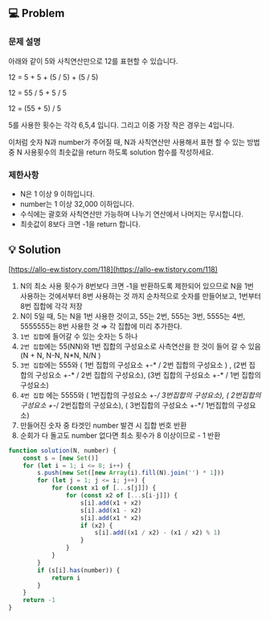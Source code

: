 ## 💻 Problem

### **문제 설명**

아래와 같이 5와 사칙연산만으로 12를 표현할 수 있습니다.

12 = 5 + 5 + (5 / 5) + (5 / 5)

12 = 55 / 5 + 5 / 5

12 = (55 + 5) / 5

5를 사용한 횟수는 각각 6,5,4 입니다. 그리고 이중 가장 작은 경우는 4입니다.

이처럼 숫자 N과 number가 주어질 때, N과 사칙연산만 사용해서 표현 할 수 있는 방법 중 N 사용횟수의 최솟값을 return 하도록 solution 함수를 작성하세요.

### 제한사항

- N은 1 이상 9 이하입니다.
- number는 1 이상 32,000 이하입니다.
- 수식에는 괄호와 사칙연산만 가능하며 나누기 연산에서 나머지는 무시합니다.
- 최솟값이 8보다 크면 -1을 return 합니다.

## 💡 Solution

[https://allo-ew.tistory.com/118](https://allo-ew.tistory.com/118)

1. N의 최소 사용 횟수가 8번보다 크면 -1을 반환하도록 제한되어 있으므로 N을 1번 사용하는 것에서부터 8번 사용하는 것 까지 순차적으로 숫자를 만들어보고, 1번부터 8번 집합에 각각 저장
2. N이 5일 때, 5는 N을 1번 사용한 것이고, 55는 2번, 555는 3번, 5555는 4번, 5555555는 8번 사용한 것
⇒ 각 집합에 미리 추가한다.
3. `1번 집합`에 들어갈 수 있는 숫자는 5 하나
4. `2번 집합`에는 55(NN)와 1번 집합의 구성요소로 사측연산을 한 것이 들어 갈 수 있음 (N + N, N-N, N*N, N/N )
5. `3번 집합`에는 555와 ( 1번 집합의 구성요소 +-* / 2번 집합의 구성요소 ) , (2번 집합의 구성요소 +-* / 2번 집합의 구성요소), (3번 집합의 구성요소 +-* / 1번 집합의 구성요소)
6. `4번 집합` 에는 5555와 ( 1번집합의 구성요소 +-*/ 3번집합의 구성요소), ( 2번집합의 구성요소 +-*/ 2번집합의 구성요소), ( 3번집합의 구성요소 +-*/ 1번집합의 구성요소)
7. 만들어진 숫자 중 타겟인 number 발견 시 집합 번호 반환
8. 순회가 다 돌고도 number 없다면 최소 횟수가 8 이상이므로 - 1 반환

```jsx
function solution(N, number) {
    const s = [new Set()]
    for (let i = 1; i <= 8; i++) {
        s.push(new Set([new Array(i).fill(N).join('') * 1]))
        for (let j = 1; j <= i; j++) {
            for (const x1 of [...s[j]]) {
                for (const x2 of [...s[i-j]]) {
                    s[i].add(x1 + x2)
                    s[i].add(x1 - x2)
                    s[i].add(x1 * x2)
                    if (x2) {
                        s[i].add((x1 / x2) - (x1 / x2) % 1)
                    }
                }
            }
        }
        if (s[i].has(number)) {
            return i
        }
    }
    return -1
}
```